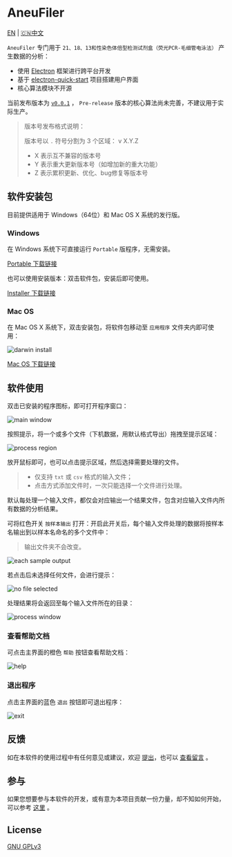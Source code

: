 # AneuFiler

[EN](README.md) | [🇨🇳中文](README.CN.md)

`AneuFiler` 专门用于 `21、18、13和性染色体倍型检测试剂盒（荧光PCR-毛细管电泳法）` 产生数据的分析：

- 使用 [Electron](https://electronjs.org) 框架进行跨平台开发
- 基于 [electron-quick-start](https://github.com/electron/electron-quick-start) 项目搭建用户界面
- 核心算法模块不开源

当前发布版本为 [`v0.0.1`](https://github.com/NTLx/AneuFiler/releases/tag/v0.0.1) ， `Pre-release` 版本的核心算法尚未完善，不建议用于实际生产。

> 版本号发布格式说明：
> 
> 版本号以 `.` 符号分割为 3 个区域： v X.Y.Z
> 
> - X 表示互不兼容的版本号
> - Y 表示重大更新版本号（如增加新的重大功能）
> - Z 表示累积更新、优化、bug修复等版本号

## 软件安装包

目前提供适用于 Windows（64位）和 Mac OS X 系统的发行版。

### Windows

在 Windows 系统下可直接运行 `Portable` 版程序，无需安装。

[Portable 下载链接](https://github.com/NTLx/AneuFiler/releases/download/v0.0.1/AneuFiler.v0.0.1.win64.Portable.exe)

也可以使用安装版本：双击软件包，安装后即可使用。

[Installer 下载链接](https://github.com/NTLx/AneuFiler/releases/download/v0.0.1/AneuFiler.v0.0.1.win64.Installer.exe)

### Mac OS

在 Mac OS X 系统下，双击安装包，将软件包移动至 `应用程序` 文件夹内即可使用：

![darwin install](https://lx-public-pic.oss-cn-shanghai.aliyuncs.com/PicGo/20190916183109.png)

[Mac OS 下载链接](https://github.com/NTLx/AneuFiler/releases/download/v0.0.1/AneuFiler.v0.0.1.macOS.dmg)

## 软件使用

双击已安装的程序图标，即可打开程序窗口：

![main window](https://lx-public-pic.oss-cn-shanghai.aliyuncs.com/PicGo/20190912103452.png)

按照提示，将一个或多个文件（下机数据，用默认格式导出）拖拽至提示区域：

![process region](https://lx-public-pic.oss-cn-shanghai.aliyuncs.com/PicGo/20190912103506.png)

放开鼠标即可，也可以点击提示区域，然后选择需要处理的文件。

> - 仅支持 `txt` 或 `csv` 格式的输入文件；
> - 点击方式添加文件时，一次只能选择一个文件进行处理。

默认每处理一个输入文件，都仅会对应输出一个结果文件，包含对应输入文件内所有数据的分析结果。

可将红色开关 `按样本输出` 打开：开启此开关后，每个输入文件处理的数据将按样本名输出到以样本名命名的多个文件中：

> 输出文件夹不会改变。

![each sample output](https://lx-public-pic.oss-cn-shanghai.aliyuncs.com/PicGo/20190912103522.png)

若点击后未选择任何文件，会进行提示：

![no file selected](https://lx-public-pic.oss-cn-shanghai.aliyuncs.com/PicGo/20190912103535.png)

处理结果将会返回至每个输入文件所在的目录：

![process window](https://lx-public-pic.oss-cn-shanghai.aliyuncs.com/PicGo/20190912103548.png)

### 查看帮助文档

可点击主界面的橙色 `帮助` 按钮查看帮助文档：

![help](https://lx-public-pic.oss-cn-shanghai.aliyuncs.com/PicGo/20190912103610.png)

### 退出程序

点击主界面的蓝色 `退出` 按钮即可退出程序：

![exit](https://lx-public-pic.oss-cn-shanghai.aliyuncs.com/PicGo/20190912103623.png)

## 反馈

如在本软件的使用过程中有任何意见或建议，欢迎 [提出](https://github.com/NTLx/AneuFiler/issues/new/choose)，也可以 [查看留言](https://github.com/NTLx/AneuFiler/issues) 。

## 参与

如果您想要参与本软件的开发，或有意为本项目贡献一份力量，却不知如何开始，可以参考 [这里](https://opensource.guide/zh-cn/) 。

## License

[GNU GPLv3](LICENSE.md)
